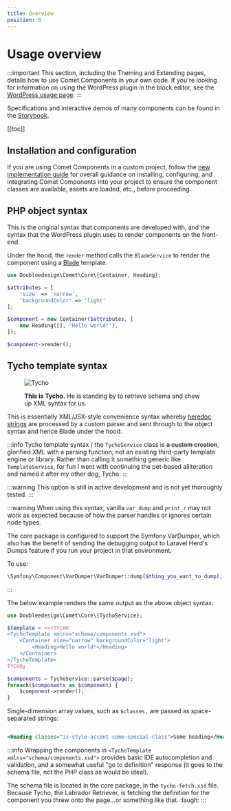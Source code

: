 ```yaml
---
title: Overview
position: 0
---
```


# Usage overview

:::important
This section, including the Theming and Extending pages, details how to use Comet Components in your own code. If you're looking for information on using the WordPress plugin in the block editor, see the [WordPress usage page](./wordpress.md).
:::

Specifications and interactive demos of many components can be found in the [Storybook](https://stroybook.cometcomponents.io).

[[toc]]

## Installation and configuration

If you are using Comet Components in a custom project, follow the [new implementation guide](../development-new/overview.md) for overall guidance on installing, configuring, and integrating Comet Components into your project to ensure the component classes are available, assets are loaded, etc., before proceeding.

## PHP object syntax

This is the original syntax that components are developed with, and the syntax that the WordPress plugin uses to render components on the front-end.

Under the hood, the `render` method calls the `BladeService` to render the component using a [Blade](https://laravel.com/docs/8.x/blade) template.

```php
use Doubleedesign\Comet\Core\{Container, Heading};

$attributes = [
	'size' => 'narrow',
	'backgroundColor' => 'light'
];

$component = new Container($attributes, [
	new Heading([], 'Hello world!'),
]);

$component->render();
```

## Tycho template syntax

<figure class="tycho-photo">

![Tycho](/tycho.png)

<figcaption class="tycho-photo-caption">
<strong>This is Tycho.</strong> He is standing by to retrieve schema and chew up XML syntax for us.</figcaption>
</figure>

This is essentially XML/JSX-style convenience syntax whereby [heredoc strings](https://www.php.net/manual/en/language.types.string.php#language.types.string.syntax.heredoc) are processed by a custom parser and sent through to the object syntax and hence Blade under the hood.

:::info
Tycho template syntax / the `TychoService` class is ~~a custom creation~~, glorified XML with a parsing function, not an existing third-party template engine or library. Rather than calling it something generic like `TemplateService`, for fun I went with continuing the pet-based alliteration and named it after my other dog, Tycho.
:::

:::warning
This option is still in active development and is not yet thoroughly tested.
:::

:::warning
When using this syntax, vanilla `var_dump` and `print_r` may not work as expected because of how the parser handles or ignores certain node types.

The core package is configured to support the Symfony VarDumper, which also has the benefit of sending the debugging output to Laravel Herd's Dumps feature if you run your project in that environment.

To use:
```php
\Symfony\Component\VarDumper\VarDumper::dump($thing_you_want_to_dump);
```
:::

The below example renders the same output as the above object syntax:

```php
use Doubleedesign\Comet\Core\{TychoService};

$template = <<<TYCHO
<TychoTemplate xmlns="schema/components.xsd">
	<Container size="narrow" backgroundColor="light">
		<Heading>Hello world!</Heading>
	</Container>
</TychoTemplate>
TYCHO;

$components = TychoService::parse($page);
foreach($components as $component) {
	$component->render();
}
```

Single-dimension array values, such as `$classes,` are passed as space-separated strings:

```xml

<Heading classes="is-style-accent some-special-class">Some heading</Heading>
```

:::info
Wrapping the components in `<TychoTemplate xmlns="schema/components.xsd">` provides basic IDE autocompletion and validation, and a somewhat useful "go to definition" response (it goes to the schema file, not the PHP class as would be ideal).

The schema file is located in the core package, in the `tycho-fetch.xsd` file. Because Tycho, the Labrador Retriever, is fetching the definition for the component you threw onto the page...or something like that. :laugh:
:::
